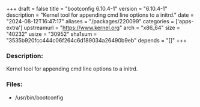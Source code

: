 +++
draft = false
title = "bootconfig 6.10.4-1"
version = "6.10.4-1"
description = "Kernel tool for appending cmd line options to a initrd."
date = "2024-08-12T16:47:17"
aliases = "/packages/220099"
categories = ['apps-extra']
upstreamurl = "https://www.kernel.org"
arch = "x86_64"
size = "40232"
usize = "30952"
sha1sum = "3535b920fcc444c06f264c6d189034a26490b9eb"
depends = "[]"
+++
### Description: 
Kernel tool for appending cmd line options to a initrd.

### Files: 
* /usr/bin/bootconfig
